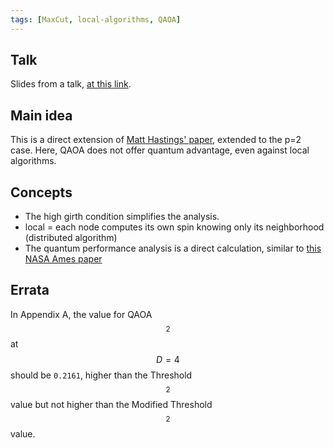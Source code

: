 ```yaml
---
tags: [MaxCut, local-algorithms, QAOA]
---
```

## Talk

Slides from a talk, [at this link](https://docs.google.com/presentation/d/1LZX4FqW6rtafh4Rah95g0WinyL2F9cn2h9MwfzWaTTo/view).

## Main idea

This is a direct extension of [Matt Hastings' paper](https://arxiv.org/abs/1905.07047), extended to the p=2 case. Here, QAOA does not offer quantum advantage, even against local algorithms.

## Concepts
* The high girth condition simplifies the analysis.
* local = each node computes its own spin knowing only its neighborhood (distributed algorithm)
* The quantum performance analysis is a direct calculation, similar to [this NASA Ames paper](https://journals.aps.org/pra/abstract/10.1103/PhysRevA.97.022304)

## Errata
In Appendix A, the value for QAOA$$_2$$ at $$D=4$$ should be `0.2161`, higher than the Threshold$$_2$$ value but not higher than the Modified Threshold$$_2$$ value.

